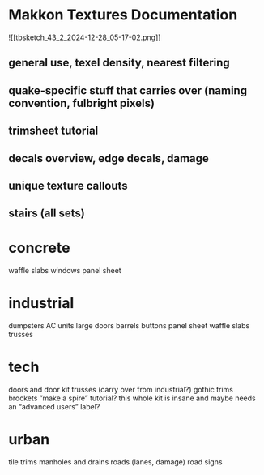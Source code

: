 # Makkon Textures Documentation
![[tbsketch_43_2_2024-12-28_05-17-02.png]]
## general use, texel density, nearest filtering
## quake-specific stuff that carries over (naming convention, fulbright pixels)
## trimsheet tutorial
## decals overview, edge decals, damage
## unique texture callouts
## stairs (all sets)
# concrete
waffle slabs
windows
panel sheet
# industrial
dumpsters
AC units
large doors
barrels
buttons
panel sheet
waffle slabs
trusses
# tech
doors and door kit
trusses (carry over from industrial?)
gothic
trims
brockets
”make a spire” tutorial?
this whole kit is insane and maybe needs an “advanced users” label?
# urban
tile trims
manholes and drains
roads (lanes, damage)
road signs
